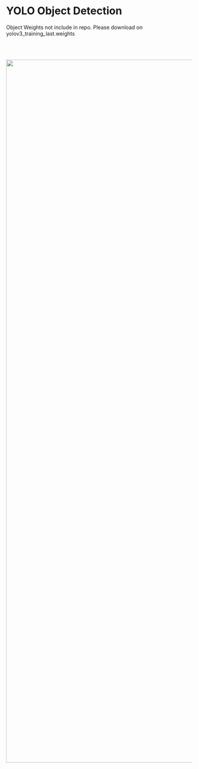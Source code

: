 # YOLO Object Detection

Object Weights not include in repo. Please download on yolov3_training_last.weights

<br>
<br>
<p align="center">
    <img width="1900" src="yolo_png.png" alt="DATA">
</p>

